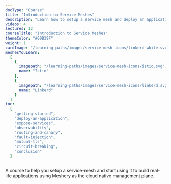 ```yaml
---
docType: "Course"
title: "Introduction to Service Meshes"
description: "Learn how to setup a service mesh and deploy an application using it."
videos: 4
lectures: 12
courseTitle: "Introduction to Service Meshes"
themeColor: "#00B39F"
weight: 1
cardImage: "/learning-paths/images/service-mesh-icons/linkerd-white.svg"
meshesYouLearn:
  [
    {
      imagepath: "/learning-paths/images/service-mesh-icons/istio.svg",
      name: "Istio"
    },
    {
      imagepath: "/learning-paths/images/service-mesh-icons/linkerd.svg",
      name: "Linkerd"
    }
  ]
toc:
  [
    "getting-started",
    "deploy-an-application",
    "expose-services",
    "observability",
    "routing-and-canary",
    "fault-injection",
    "mutual-tls",
    "circuit-breaking",
    "conclusion"
  ]
---
```


A course to help you setup a service-mesh and start using it to build real-life applications using Meshery
as the cloud native management plane.
